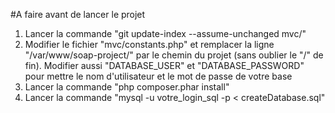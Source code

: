 #A faire avant de lancer le projet
1. Lancer la commande "git update-index --assume-unchanged mvc/"
2. Modifier le fichier "mvc/constants.php" et remplacer la ligne "/var/www/soap-project/" par le chemin du projet (sans oublier le "/" de fin). Modifier aussi "DATABASE_USER" et "DATABASE_PASSWORD" pour mettre le nom d'utilisateur et le mot de passe de votre base 
3. Lancer la commande "php composer.phar install"
4. Lancer la commande "mysql -u votre_login_sql -p < createDatabase.sql"
